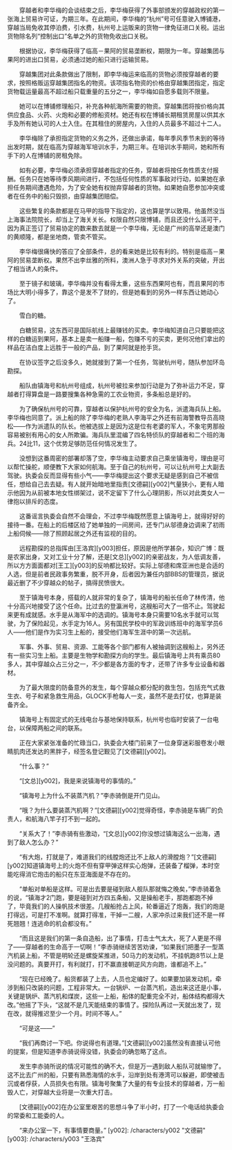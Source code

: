 　　穿越者和李华梅的会谈结束之后，李华梅获得了外事部颁发的穿越政权的第一张海上贸易许可证，为期三年。在此期间，李华梅的“杭州”号可任意驶入博铺港，穿越当局免收其停泊费，引水费，杭州号上运贩来的货物一律免征进口关税。运出货物除名列“控制出口”名单之外的货物免收出口关税。

　　根据协议，李华梅获得了临高－果阿的贸易垄断权，期限为一年。穿越集团与果阿的进出口贸易，必须通过她的船只进行运输贸易。

　　穿越集团对此条款做出了限制，即李华梅运来临高的货物必须按穿越者的要求，按照格贩运穿越集团指名的物资。该项指名物资的价格由穿越集团指定，指定货物载运量最高不超过船只载重量的五分之一，李华梅如自愿多载则不限量。

　　她可以在博铺修理船只，补充各种航海所需要的物资。穿越集团将按价格向其供应食品、火药、火炮和必要的修船资材。她还有权在博铺长期租赁房屋以供其水手及所有她认可的人士入住。在其租住的房屋内，入住的人员最多不超过十二人。

　　李华梅除了承担指定货物的义务之外，还做出承诺，每年季风季节未到的等待出发时期，就在临高为穿越海军培训水手，为期三年。在培训水手期间，她和所有手下的人在博铺的房租免除。

　　如有必要，李华梅必须承担穿越者指定的任务，穿越者将按任务性质支付报酬。任务只在她等待季风期间进行，不包括任何性质的军事敌对行动，如果她在承担任务期间遭遇危险，为了安全她有权抛弃穿越者的货物。如果她自愿参加冲突或者在任务中的船只毁损，由穿越集团赔偿。

　　这些繁复的条款都是在马甲的指导下指定的，这也算是学以致用。他虽然没当上海事法院院长，却当上了海关关长。权限自然只限博铺，而且还没什么活可干，因为真正签订了贸易协定的数来数去就是一个李华梅，无论是广州的高举还是澳门的黄顺隆，都是坐地商，管卖不管买。

　　李华梅很痛快的答应了全部条件，总的看来她是比较有利的。特别是临高－果阿的贸易垄断权。果然不出李丝雅的所料，澳洲人急于寻求对外关系的突破，开出了相当诱人的条件。

　　至于镜子和玻璃，李华梅并没有看得太重，这些东西果阿也有，而且果阿的市场比大明小得多了，靠这个是发不了财的，但是她看到的另外一样东西让她动心了。

　　雪白的糖。

　　白糖贸易，这东西可是国际航线上最赚钱的买卖。李华梅知道自己只要能把这样的白糖运到果阿，基本上是卖一船赚一船，包赚不亏的买卖，更何况他们拿出的样品在洁白度上远胜于一般的产品，到了果阿就是抢手货。

　　在协议签字之后没多久，她就接到了第一个任务，驾驶杭州号，随队参加环岛勘探。

　　船队由镇海号和杭州号组成，杭州号被拉来参加行动是为了弥补运力不足，穿越者打得算盘是一路要搜集各种急需的工农业物资，多条船总是好的。

　　为了确保杭州号的可靠，穿越者以保护杭州号的安全为名，派遣海兵队上船。李华梅也同意了。派上船的除了李华梅的老熟人李海平之外还有前海警教导员高晓松——作为派遣队的队长。他被选拔上是因为这是位有老婆的军人，不象宅男那般容易被别有用心的女人所欺骗。海兵队里混编了四名特侦队的穿越者和二个班的海兵。24比11，这个优势足够防范任何情况发生了。

　　没想到这番周密的部署却落了空，李华梅主动要求自己乘坐镇海号，理由是可以帮忙操舵，顺便教下大家如何航海。至于自己的杭州号，可以让杭州号上大副去驾驶。执委会反而显得有些小气——李华梅提出这个要求无疑是感到自己不被信任，想给自己去去疑。有人就开始暗地里指责[文德嗣][y002]气量狭小，更有人暗示他因为从前被本地女性绑架过，说不定留下了什么心理阴影，所以对此类女人一律抱以排斥的态度。

　　这番谣言执委会自然不会理会，不过李华梅既然愿意上镇海号上，就得好好的接待一番。在船上的后楼区给了她单独的一间房间，还专门从邬德身边调来了初雨上船伺候——除了照顾起居之外还有监视的目的。

　　远程勘探的总指挥由[王洛宾][y003]担任，原因是他所学甚杂，知识广博：既是农家出身，又对工业十分了解，还是[文总][y002]的亲密战友，为人低调友善，所以方方面面都对[王工][y003]的反响都比较好。实际上邬德和席亚洲也是合适的人选，但是前者民政事务繁重，脱不开身，后者因为兼任内部BBS的管理员，据说最近删了不少穿越众的帖子，搞得民愤很大。

　　至于镇海号本身，搭载的人就非常的复杂了，镇海号的船长任命了林传清，他十分高兴地接受了这个任命。比过去的登瀛洲号，这艘船可大了一倍不止。驾驶起来更有成就感。水手是从海军中的选调的。镇海号本身只需要10名水手就可以驾驶，为了保险起见，水手定为16人。另有国民学校中的军政训练班中的海军学员6人——他们是作为实习生上船的，接受他们海军生涯中的第一次远航。

　　军事、外事、贸易、资源、工能等各个部门都有人被抽调到这艘船上，另外还有一些实习生上船。主要是生物学和勘探方向的学生。最后镇海号上共有乘员80多人，其中穿越众占三分之一，不少都是各方面的专才，还带了许多专业设备和器材。

　　为了最大限度的防备意外的发生，每个穿越众都分配的救生包，包括充气式救生衣、号子和紧急救生用品，GLOCK手枪每人一支，虽然不是去打仗，也算是装备齐全。

　　镇海号上有固定式的无线电台与基地保持联系，杭州号也临时安装了一台电台，以保障两船之间的联系。

　　正在大家紧张准备的忙碌当口，执委会大楼门前来了一位身穿迷彩服卷发小眼睛肌肉还发达的黑胖子，经签名登记觐见了[文德嗣][y002]。

　　“什么事？”

　　“[文总][y002]，我是来说镇海号的事情的。”

　　“镇海号上为什么不装蒸汽机？”李赤骑倒是开门见山。

　　“哦？为什么要装蒸汽机啊？”[文德嗣][y002]觉得奇怪，李赤骑是车辆厂的负责人，和航海八竿子打不到一起的。

　　“关系大了！”李赤骑有些激动，“[文总][y002]你没想过镇海这么一出海，遇到了敌人怎么办？”

　　“有大炮，打就是了，难道我们的线膛炮还比不上敌人的滑膛炮？”[文德嗣][y002]知道镇海号上的火炮不但有穿甲弹这样实心炮弹，还装备了榴弹，本时空能吃得消它炮击的船只在东亚海面是不存在的。

　　“单船对单船是这样。可是出去要是碰到敌人舰队那就悔之晚矣，”李赤骑着急的说，“镇海才2门跑，要是碰到对方四五条船，又是操船老手，那跑都跑不掉了，毕竟我们的人操帆技术很差。几艘船抢占上风，轮番逼近了炮轰，我们的炮是打得远，可是打不准啊。就算打得准，干掉一二艘，人家冲杀过来我们还不是一样死翘翘！连逃命的机会都没有。”

　　“而且这是我们的第一条自造船，出了事情，打击士气太大，死了人更是不得了——穿越者的生命高于一切啊！”李赤骑继续苦苦劝谏，“如果我们把墨子一型蒸汽机装上船，不管是明轮还是螺旋桨推进，50马力的发动机，不挂帆跑8节以上是没问题的。真要开打，有利就打，打不赢直接朝逆风方向跑，谁都追不上。”

　　“现在已经晚了。船货都装了上去，人员也定编好了。如果要加装发动机，牵涉到船只改装的问题，工程非常大。一台锅炉、一台蒸汽机，造出来这还是小事，关键是锅炉、蒸汽机和煤炭，这些一上船，船体的配重完全不对，船体结构都得大改。”他摇了下头，“这就不是几天能结束的事情了。探险队再过一天就出发了，现在改，就得推迟至少一个月。时间不等人。”

　　“可是这——”

　　“我们再商讨一下吧。你说得也有道理。”[文德嗣][y002]虽然没有直接认可他的提案，但是知道李赤骑说得没错，执委会的确忽略了这点。

　　发生李赤骑所说的情况可能性的确不大，但是万一遇到敌人船队可就输惨了。这不比去广州的船，只要有熟悉海情的水手，沿岸到处有港湾可以躲避，即使被击沉或者俘获，人员损失也有限。镇海号聚集了大量的有专业技术的穿越者，万一船毁人亡，对穿越大业将是一次重大打击。

　　[文德嗣][y002]在办公室里艰苦的思想斗争了半小时，打了一个电话给执委会的常委和工能委的人。

　　“来办公室一下，有事情要商量。”
[y002]: /characters/y002 "文德嗣"
[y003]: /characters/y003 "王洛宾"
